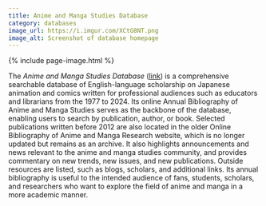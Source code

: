 ```yaml
---
title: Anime and Manga Studies Database
category: databases
image_url: https://i.imgur.com/XCtG8NT.png
image_alt: Screenshot of database homepage
---
```

{% include page-image.html %}

<p> The <em>Anime and Manga Studies Database</em> (<a href="https://www.animemangastudies.com/database/">link</a>) is a comprehensive searchable database of English-language scholarship on Japanese animation and comics written for professional audiences such as educators and librarians from the 1977 to 2024. Its online Annual Bibliography of Anime and Manga Studies serves as the backbone of the database, enabling users to search by publication, author, or book. Selected publications written before 2012 are also located in the older Online Bibliography of Anime and Manga Research website, which is no longer updated but remains as an archive. It also highlights announcements and news relevant to the anime and manga studies community, and provides commentary on new trends, new issues, and new publications. Outside resources are listed, such as blogs, scholars, and additional links. Its annual bibliography is useful to the intended audience of fans, students, scholars, and researchers who want to explore the field of anime and manga in a more academic manner.</p>

